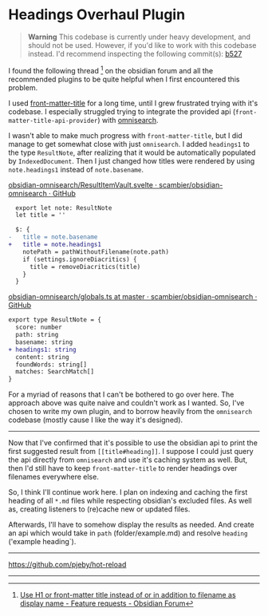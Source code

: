 # Headings Overhaul Plugin

> **Warning**
> This codebase is currently under heavy development, and should not be used.
> However, if you'd like to work with this codebase instead. I'd recommend inspecting the following commit(s): [b527](https://github.com/mournfully/replace-title-with-header/commit/b52745f7ea6a2309132494a0f3b660dd645d521f) 

I found the following thread [^1] on the obsidian forum and all the recommended plugins to be quite helpful when I first encountered this problem.

I used [front-matter-title](https://github.com/snezhig/obsidian-front-matter-title) for a long time, until I grew frustrated trying with it's codebase. I especially struggled trying to integrate the provided api (`front-matter-title-api-provider`) with [omnisearch](https://github.com/scambier/obsidian-omnisearch). 

I wasn't able to make much progress with `front-matter-title`, but I did manage to get somewhat close with just `omnisearch`. I added `headings1` to the type `ResultNote`, after realizing that it would be automatically populated by `IndexedDocument`. Then I just changed how titles were rendered by using `note.headings1` instead of `note.basename`. 

[obsidian-omnisearch/ResultItemVault.svelte · scambier/obsidian-omnisearch · GitHub](https://github.com/scambier/obsidian-omnisearch/blob/master/src/components/ResultItemVault.svelte)
```diff
  export let note: ResultNote
  let title = ''

  $: {
-   title = note.basename
+   title = note.headings1
    notePath = pathWithoutFilename(note.path)
    if (settings.ignoreDiacritics) {
      title = removeDiacritics(title)
    }
  }
```

[obsidian-omnisearch/globals.ts at master · scambier/obsidian-omnisearch · GitHub](https://github.com/scambier/obsidian-omnisearch/blob/master/src/globals.ts)
```diff
export type ResultNote = {
  score: number
  path: string
  basename: string
+ headings1: string  
  content: string
  foundWords: string[]
  matches: SearchMatch[]
}
```

For a myriad of reasons that I can't be bothered to go over here. The approach above was quite naive and couldn't work as I wanted. So, I've chosen to write my own plugin, and to borrow heavily from the `omnisearch` codebase (mostly cause I like the way it's designed).

[^1]: [Use H1 or front-matter title instead of or in addition to filename as display name - Feature requests - Obsidian Forum](https://forum.obsidian.md/t/use-h1-or-front-matter-title-instead-of-or-in-addition-to-filename-as-display-name/687/125)

---

Now that I've confirmed that it's possible to use the obsidian api to print the first suggested result from `[[title#heading]]`. I suppose I could just query the api directly from `omnisearch` and use it's caching system as well. But, then I'd still have to keep `front-matter-title` to render headings over filenames everywhere else.

So, I think I'll continue work here. I plan on indexing and caching the first heading of all `*.md` files while respecting obsidian's excluded files. As well as, creating listeners to (re)cache new or updated files. 

Afterwards, I'll have to somehow display the results as needed. And create an api which would take in `path` (folder/example.md) and resolve `heading` ('example heading`).

---

https://github.com/pjeby/hot-reload

---

